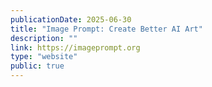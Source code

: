 ```yaml
---
publicationDate: 2025-06-30
title: "Image Prompt: Create Better AI Art"
description: ""
link: https://imageprompt.org
type: "website"
public: true
---
```

